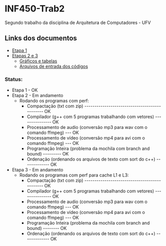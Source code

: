 # INF450-Trab2
Segundo trabalho da disciplina de Arquitetura de Computadores - UFV

## Links dos documentos
* [Etapa 1](https://docs.google.com/presentation/d/1Vz73E6QZo4eGZLj0EVr541p2Wpae-xaPze_8G9zObj4/edit?usp=sharing)
* [Etapas 2 e 3](https://docs.google.com/presentation/d/1XiOAlGAGoxIcIHvf2pjxBPluhNrGuSGFHvhqSF01c7w/edit?usp=sharing)
    * [Gráficos e tabelas](https://docs.google.com/spreadsheets/d/11T2S5aEwzsa06DaGmgFKTqgMvVRvg_IVkRAbeK6Hu0U/edit?usp=sharing)
    * [Arquivos de entrada dos códigos](https://drive.google.com/drive/folders/1XUSPYgcf_g5rf8ExW_cl8LY5IH4AzwN2?usp=sharing)


### Status:
* Etapa 1 - OK
* Etapa 2 - Em andamento
  * Rodando os programas com perf:
    * Compactação (txt com zip) ---------------------------------------------- OK
    * Compilador (g++ com 5 programas trabalhando com vetores) --------------- OK
    * Processamento de audio (conversão mp3 para wav com o comando ffmpeg) --- OK
    * Processamento de vídeo (conversão mp4 para avi com o comando ffmpeg) --- OK
    * Programação Inteira (problema da mochila com branch and bound) --------- OK
    * Ordenação (ordenando os arquivos de texto com sort do c++) ------------- OK
* Etapa 3 - Em andamento
  * Rodando os programas com perf para cache L1 e L3:
    * Compactação (txt com zip) ---------------------------------------------- OK
    * Compilador (g++ com 5 programas trabalhando com vetores) --------------- OK
    * Processamento de audio (conversão mp3 para wav com o comando ffmpeg) --- OK
    * Processamento de vídeo (conversão mp4 para avi com o comando ffmpeg) --- OK
    * Programação Inteira (problema da mochila com branch and bound)  -------- OK
    * Ordenação (ordenando os arquivos de texto com sort do c++) ------------- OK

